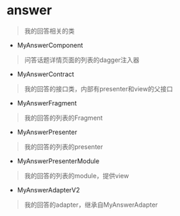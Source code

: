 # answer
> 我的回答相关的类

- MyAnswerComponent
> 问答话题详情页面的列表的dagger注入器

- MyAnswerContract
> 我的回答的接口类，内部有presenter和view的父接口

- MyAnswerFragment
> 我的回答的列表的Fragment

- MyAnswerPresenter
> 我的回答的列表的presenter

- MyAnswerPresenterModule
> 我的回答的列表的module，提供view

- MyAnswerAdapterV2
> 我的回答的adapter，继承自MyAnswerAdapter